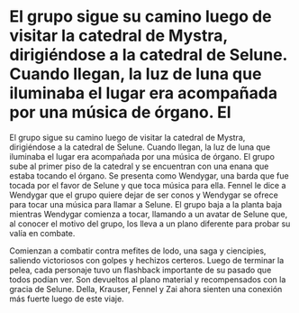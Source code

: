 # El grupo sigue su camino luego de visitar la catedral de Mystra, dirigiéndose a la catedral de Selune. Cuando llegan, la luz de luna que iluminaba el lugar era acompañada por una música de órgano. El 

El grupo sigue su camino luego de visitar la catedral de Mystra, dirigiéndose a la catedral de Selune. Cuando llegan, la luz de luna que iluminaba el lugar era acompañada por una música de órgano. El grupo sube al primer piso de la catedral y se encuentran con una enana que estaba tocando el órgano. Se presenta como Wendygar, una barda que fue tocada por el favor de Selune y que toca música para ella. Fennel le dice a Wendygar que el grupo quiere dejar de ser conos y Wendygar se ofrece para tocar una música para llamar a Selune. El grupo baja a la planta baja mientras Wendygar comienza a tocar, llamando a un avatar de Selune que, al conocer el motivo del grupo, los lleva a un plano diferente para probar su valía en combate.

Comienzan a combatir contra mefites de lodo, una saga y ciencipies, saliendo victoriosos con golpes y hechizos certeros. Luego de terminar la pelea, cada personaje tuvo un flashback importante de su pasado que todos podían ver. Son devueltos al plano material y recompensados con la gracia de Selune. Della, Krauser, Fennel y Zai ahora sienten una conexión más fuerte luego de este viaje.

